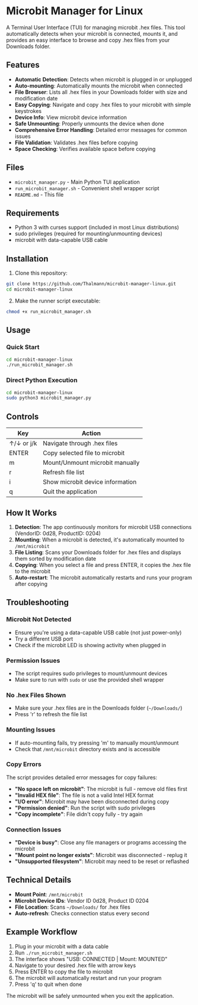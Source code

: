 # Microbit Manager for Linux

A Terminal User Interface (TUI) for managing microbit .hex files. This tool automatically detects when your microbit is connected, mounts it, and provides an easy interface to browse and copy .hex files from your Downloads folder.

## Features

- **Automatic Detection**: Detects when microbit is plugged in or unplugged
- **Auto-mounting**: Automatically mounts the microbit when connected
- **File Browser**: Lists all .hex files in your Downloads folder with size and modification date
- **Easy Copying**: Navigate and copy .hex files to your microbit with simple keystrokes
- **Device Info**: View microbit device information
- **Safe Unmounting**: Properly unmounts the device when done
- **Comprehensive Error Handling**: Detailed error messages for common issues
- **File Validation**: Validates .hex files before copying
- **Space Checking**: Verifies available space before copying

## Files

- `microbit_manager.py` - Main Python TUI application
- `run_microbit_manager.sh` - Convenient shell wrapper script
- `README.md` - This file

## Requirements

- Python 3 with curses support (included in most Linux distributions)
- sudo privileges (required for mounting/unmounting devices)
- microbit with data-capable USB cable

## Installation

1. Clone this repository:
```bash
git clone https://github.com/Thalmann/microbit-manager-linux.git
cd microbit-manager-linux
```

2. Make the runner script executable:
```bash
chmod +x run_microbit_manager.sh
```

## Usage

### Quick Start
```bash
cd microbit-manager-linux
./run_microbit_manager.sh
```

### Direct Python Execution
```bash
cd microbit-manager-linux
sudo python3 microbit_manager.py
```

## Controls

| Key | Action |
|-----|--------|
| ↑/↓ or j/k | Navigate through .hex files |
| ENTER | Copy selected file to microbit |
| m | Mount/Unmount microbit manually |
| r | Refresh file list |
| i | Show microbit device information |
| q | Quit the application |

## How It Works

1. **Detection**: The app continuously monitors for microbit USB connections (VendorID: 0d28, ProductID: 0204)
2. **Mounting**: When a microbit is detected, it's automatically mounted to `/mnt/microbit`
3. **File Listing**: Scans your Downloads folder for .hex files and displays them sorted by modification date
4. **Copying**: When you select a file and press ENTER, it copies the .hex file to the microbit
5. **Auto-restart**: The microbit automatically restarts and runs your program after copying

## Troubleshooting

### Microbit Not Detected
- Ensure you're using a data-capable USB cable (not just power-only)
- Try a different USB port
- Check if the microbit LED is showing activity when plugged in

### Permission Issues
- The script requires sudo privileges to mount/unmount devices
- Make sure to run with `sudo` or use the provided shell wrapper

### No .hex Files Shown
- Make sure your .hex files are in the Downloads folder (`~/Downloads/`)
- Press 'r' to refresh the file list

### Mounting Issues
- If auto-mounting fails, try pressing 'm' to manually mount/unmount
- Check that `/mnt/microbit` directory exists and is accessible

### Copy Errors
The script provides detailed error messages for copy failures:
- **"No space left on microbit"**: The microbit is full - remove old files first
- **"Invalid HEX file"**: The file is not a valid Intel HEX format
- **"I/O error"**: Microbit may have been disconnected during copy
- **"Permission denied"**: Run the script with sudo privileges
- **"Copy incomplete"**: File didn't copy fully - try again

### Connection Issues
- **"Device is busy"**: Close any file managers or programs accessing the microbit
- **"Mount point no longer exists"**: Microbit was disconnected - replug it
- **"Unsupported filesystem"**: Microbit may need to be reset or reflashed

## Technical Details

- **Mount Point**: `/mnt/microbit`
- **Microbit Device IDs**: Vendor ID 0d28, Product ID 0204
- **File Location**: Scans `~/Downloads/` for .hex files
- **Auto-refresh**: Checks connection status every second

## Example Workflow

1. Plug in your microbit with a data cable
2. Run `./run_microbit_manager.sh`
3. The interface shows "USB: CONNECTED | Mount: MOUNTED"
4. Navigate to your desired .hex file with arrow keys
5. Press ENTER to copy the file to microbit
6. The microbit will automatically restart and run your program
7. Press 'q' to quit when done

The microbit will be safely unmounted when you exit the application.